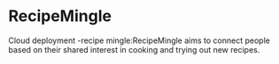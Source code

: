 # RecipeMingle
Cloud deployment -recipe mingle:RecipeMingle aims to connect people based on their shared interest in cooking and trying out new recipes. 
